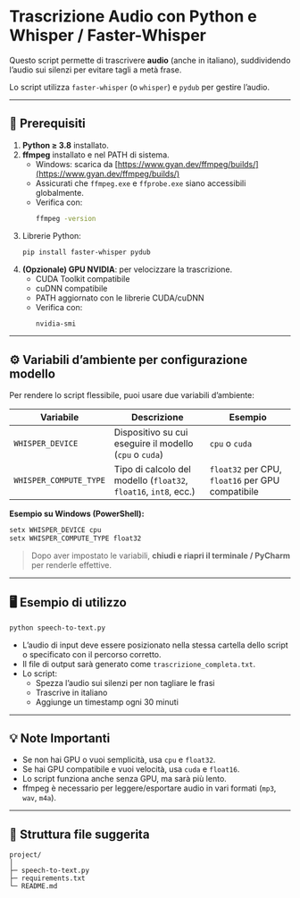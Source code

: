 # Trascrizione Audio con Python e Whisper / Faster-Whisper

Questo script permette di trascrivere **audio** (anche in italiano), suddividendo l’audio sui silenzi per evitare tagli a metà frase.

Lo script utilizza `faster-whisper` (o `whisper`) e `pydub` per gestire l’audio.

---

## 📝 Prerequisiti

1. **Python ≥ 3.8** installato.
2. **ffmpeg** installato e nel PATH di sistema.
   - Windows: scarica da [https://www.gyan.dev/ffmpeg/builds/](https://www.gyan.dev/ffmpeg/builds/)
   - Assicurati che `ffmpeg.exe` e `ffprobe.exe` siano accessibili globalmente.
   - Verifica con:
     ```bash
     ffmpeg -version
     ```
3. Librerie Python:
   ```bash
   pip install faster-whisper pydub
   ```
4. **(Opzionale) GPU NVIDIA**: per velocizzare la trascrizione.
   - CUDA Toolkit compatibile
   - cuDNN compatibile
   - PATH aggiornato con le librerie CUDA/cuDNN
   - Verifica con:
     ```bash
     nvidia-smi
     ```

---

## ⚙️ Variabili d’ambiente per configurazione modello

Per rendere lo script flessibile, puoi usare due variabili d’ambiente:

| Variabile | Descrizione | Esempio |
|------------|------------|---------|
| `WHISPER_DEVICE` | Dispositivo su cui eseguire il modello (`cpu` o `cuda`) | `cpu` o `cuda` |
| `WHISPER_COMPUTE_TYPE` | Tipo di calcolo del modello (`float32`, `float16`, `int8`, ecc.) | `float32` per CPU, `float16` per GPU compatibile |

**Esempio su Windows (PowerShell):**
```powershell
setx WHISPER_DEVICE cpu
setx WHISPER_COMPUTE_TYPE float32
```

> Dopo aver impostato le variabili, **chiudi e riapri il terminale / PyCharm** per renderle effettive.

---

## 🖥️ Esempio di utilizzo

```bash
python speech-to-text.py
```

- L’audio di input deve essere posizionato nella stessa cartella dello script o specificato con il percorso corretto.
- Il file di output sarà generato come `trascrizione_completa.txt`.
- Lo script:
  - Spezza l’audio sui silenzi per non tagliare le frasi
  - Trascrive in italiano
  - Aggiunge un timestamp ogni 30 minuti

---

## 💡 Note Importanti

- Se non hai GPU o vuoi semplicità, usa `cpu` e `float32`.
- Se hai GPU compatibile e vuoi velocità, usa `cuda` e `float16`.
- Lo script funziona anche senza GPU, ma sarà più lento.
- ffmpeg è necessario per leggere/esportare audio in vari formati (`mp3`, `wav`, `m4a`).

---

## 📂 Struttura file suggerita

```
project/
│
├─ speech-to-text.py
├─ requirements.txt  
└─ README.md
```

